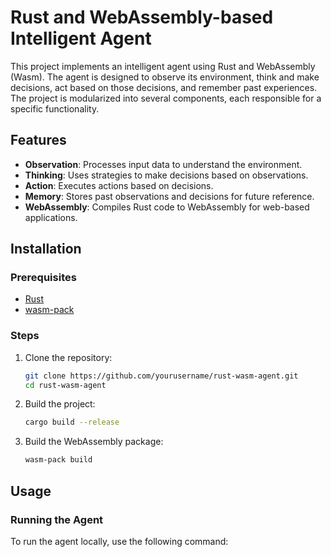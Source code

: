 # Rust and WebAssembly-based Intelligent Agent

This project implements an intelligent agent using Rust and WebAssembly (Wasm). The agent is designed to observe its environment, think and make decisions, act based on those decisions, and remember past experiences. The project is modularized into several components, each responsible for a specific functionality.

## Features

- **Observation**: Processes input data to understand the environment.
- **Thinking**: Uses strategies to make decisions based on observations.
- **Action**: Executes actions based on decisions.
- **Memory**: Stores past observations and decisions for future reference.
- **WebAssembly**: Compiles Rust code to WebAssembly for web-based applications.

## Installation

### Prerequisites

- [Rust](https://www.rust-lang.org/tools/install)
- [wasm-pack](https://rustwasm.github.io/wasm-pack/installer/)

### Steps

1. Clone the repository:
   ```bash
   git clone https://github.com/yourusername/rust-wasm-agent.git
   cd rust-wasm-agent
   ```

2. Build the project:
   ```bash
   cargo build --release
   ```

3. Build the WebAssembly package:
   ```bash
   wasm-pack build
   ```

## Usage

### Running the Agent

To run the agent locally, use the following command:

